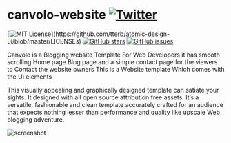 
# canvolo-website [![Twitter](https://img.shields.io/twitter/url?style=social&url=https%3A%2F%2Fgithub.com%2FAlok-joseph%2Fcanvolo)](https://twitter.com/intent/tweet?text=Wow:&url=https%3A%2F%2Fgithub.com%2FAlok-joseph%2Fcanvolo)
[![MIT License](https://img.shields.io/apm/l/atomic-design-ui.svg?)](https://github.com/tterb/atomic-design-ui/blob/master/LICENSEs) [![GitHub stars](https://img.shields.io/github/stars/Alok-joseph/coffee-website)](https://github.com/Alok-joseph/coffee-website/stargazers)
[![GitHub issues](https://img.shields.io/github/issues/Alok-joseph/coffee-website)](https://github.com/Alok-joseph/coffee-website/issues)

Canvolo is a Blogging website Template For Web Developers it has smooth scrolling Home page Blog page and a simple contact page for the viewers to Contact the website owners
This is a Website template Which comes with the UI elements

This visually appealing and graphically designed template can satiate your sights. It designed with all open source attribution free assets. It’s a versatile, fashionable and clean template accurately crafted for an audience that expects nothing lesser than performance and quality like upscale Web blogging adventure.

![screenshot](https://user-images.githubusercontent.com/98444143/154883327-59916458-3298-499b-9882-8d042d19c60e.png)

 
